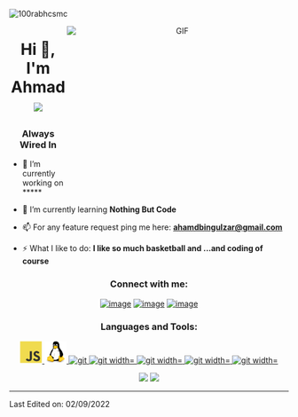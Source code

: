 
<p align="left"> <img src="https://komarev.com/ghpvc/?username=100rabhcsmc&label=Profile%20views&color=0e75b6&style=flat" alt="100rabhcsmc" /> </p>
<a target="_blank" align="center">
  <img align="right" top="500" height="300" width="400" alt="GIF" src="https://media.giphy.com/media/SWoSkN6DxTszqIKEqv/giphy.gif">
</a>
<h1 align="center">Hi 👋, I'm Ahmad <img height="40" src="https://emoji.gg/assets/emoji/7333-parrotdance.gif"></h1>
<h3 align="center">Always Wired In</h3>

- 🔭 I’m currently working on *****

- 🌱 I’m currently learning **Nothing But Code**

- 📫 For any feature request ping me here: **ahamdbingulzar@gmail.com**

- ⚡ What I like to do: **I like so much basketball and ...and coding of course**

<h3 align="center">Connect with me:</h3>
<div align="center">

[![image](https://img.shields.io/badge/LinkedIn-0077B5?style=for-the-badge&logo=linkedin&logoColor=white)](https://www.linkedin.com/in/ali-ahmad-538a42210/)
[![image](https://img.shields.io/badge/Instagram-E4405F?style=for-the-badge&logo=instagram&logoColor=white)](https://www.instagram.com/ahmadbingulzar/)
[![image](https://img.shields.io/badge/Twitter-1DA1F2?style=for-the-badge&logo=twitter&logoColor=white)](https://twitter.com//ahmadbingulza)  
</div>

<h3 align="center">Languages and Tools:</h3>

<p align="center">  
  <a href="https://developer.mozilla.org/en-US/docs/Web/JavaScript" target="_blank"> 
    <img src="https://raw.githubusercontent.com/devicons/devicon/master/icons/javascript/javascript-original.svg" alt="javascript" width="40" height="40"/> 
  </a> 
  <a href="https://www.linux.org/" target="_blank"> 
    <img src="https://raw.githubusercontent.com/devicons/devicon/master/icons/linux/linux-original.svg" alt="linux" width="40" height="40"/> 
  </a> 
  <a href="https://git-scm.com/" target="_blank"> 
    <img src="https://www.vectorlogo.zone/logos/git-scm/git-scm-icon.svg" alt="git" width="40" height="40"/> 
  </a>
    <a href="https://git-scm.com/" target="_blank"> 
   <img src="https://cdn.jsdelivr.net/gh/devicons/devicon/icons/laravel/laravel-plain-wordmark.svg" alt="git width="40" height="40" />
  </a>
      <a href="https://git-scm.com/" target="_blank"> 
   <img src="https://cdn.jsdelivr.net/gh/devicons/devicon/icons/vuejs/vuejs-original.svg"  alt="git width="40" height="40" />
  </a>
       
 <a href="https://git-scm.com/" target="_blank"> 
   <img src="https://cdn.jsdelivr.net/gh/devicons/devicon/icons/php/php-original.svg"   alt="git width="40" height="40" />
  </a>
 <a href="https://git-scm.com/" target="_blank"> 
   <img src="https://cdn.jsdelivr.net/gh/devicons/devicon/icons/typescript/typescript-original.svg"    alt="git width="40" height="40" />
  </a>
          
         
</p>

<p align= "center">
  <img height= "150" src="https://github-readme-stats.vercel.app/api?username=BrantLauro&theme=react&show_icons=true&include_all_commits=true" />
  <img height= "150" src="https://github-readme-stats.vercel.app/api/top-langs/?username=BrantLauro&theme=react&layout=compact" />
</p>

------
Last Edited on: 02/09/2022
